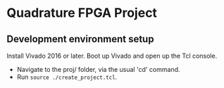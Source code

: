 # Quadrature FPGA Project

## Development environment setup

Install Vivado 2016 or later. Boot up Vivado and open up the Tcl console.
* Navigate to the proj/ folder, via the usual 'cd' command.
* Run `source ./create_project.tcl`.

